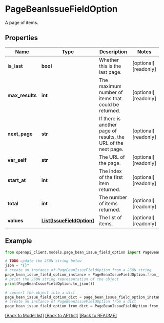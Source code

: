 # PageBeanIssueFieldOption

A page of items.

## Properties

Name | Type | Description | Notes
------------ | ------------- | ------------- | -------------
**is_last** | **bool** | Whether this is the last page. | [optional] [readonly] 
**max_results** | **int** | The maximum number of items that could be returned. | [optional] [readonly] 
**next_page** | **str** | If there is another page of results, the URL of the next page. | [optional] [readonly] 
**var_self** | **str** | The URL of the page. | [optional] [readonly] 
**start_at** | **int** | The index of the first item returned. | [optional] [readonly] 
**total** | **int** | The number of items returned. | [optional] [readonly] 
**values** | [**List[IssueFieldOption]**](IssueFieldOption.md) | The list of items. | [optional] [readonly] 

## Example

```python
from openapi_client.models.page_bean_issue_field_option import PageBeanIssueFieldOption

# TODO update the JSON string below
json = "{}"
# create an instance of PageBeanIssueFieldOption from a JSON string
page_bean_issue_field_option_instance = PageBeanIssueFieldOption.from_json(json)
# print the JSON string representation of the object
print(PageBeanIssueFieldOption.to_json())

# convert the object into a dict
page_bean_issue_field_option_dict = page_bean_issue_field_option_instance.to_dict()
# create an instance of PageBeanIssueFieldOption from a dict
page_bean_issue_field_option_from_dict = PageBeanIssueFieldOption.from_dict(page_bean_issue_field_option_dict)
```
[[Back to Model list]](../README.md#documentation-for-models) [[Back to API list]](../README.md#documentation-for-api-endpoints) [[Back to README]](../README.md)


